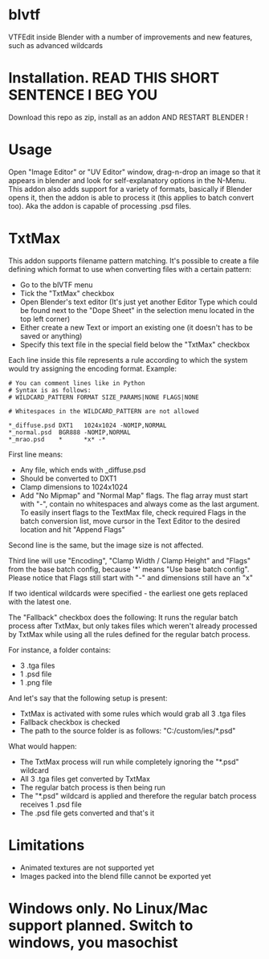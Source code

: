 # blvtf
VTFEdit inside Blender with a number of improvements and new features, such as advanced wildcards

# Installation. READ THIS SHORT SENTENCE I BEG YOU
Download this repo as zip, install as an addon AND RESTART BLENDER !


# Usage
Open "Image Editor" or "UV Editor" window, drag-n-drop an image so that it appears in blender and look for self-explanatory options in the N-Menu.
This addon also adds support for a variety of formats, basically if Blender opens it, then the addon is able to process it (this applies to batch convert too).
Aka the addon is capable of processing .psd files.

# TxtMax
This addon supports filename pattern matching.
It's possible to create a file defining which format to use when converting files with a certain pattern:
 - Go to the blVTF menu
 - Tick the "TxtMax" checkbox
 - Open Blender's text editor (It's just yet another Editor Type which could be found next to the "Dope Sheet" in the selection menu located in the top left corner)
 - Either create a new Text or import an existing one (it doesn't has to be saved or anything)
 - Specify this text file in the special field below the "TxtMax" checkbox

Each line inside this file represents a rule according to which the system would try assigning the encoding format.
Example:

	# You can comment lines like in Python
	# Syntax is as follows:
	# WILDCARD_PATTERN FORMAT SIZE_PARAMS|NONE FLAGS|NONE

	# Whitespaces in the WILDCARD_PATTERN are not allowed

	*_diffuse.psd DXT1   1024x1024 -NOMIP,NORMAL
	*_normal.psd  BGR888 -NOMIP,NORMAL
	*_mrao.psd    *      *x* -*

First line means:
 - Any file, which ends with _diffuse.psd
 - Should be converted to DXT1
 - Clamp dimensions to 1024x1024
 - Add "No Mipmap" and "Normal Map" flags. The flag array must start with "-", contain no whitespaces and always come as the last argument.
 To easily insert flags to the TextMax file, check required Flags in the batch conversion list, move cursor in the Text Editor to the desired location
 and hit "Append Flags"

Second line is the same, but the image size is not affected.

Third line will use "Encoding", "Clamp Width / Clamp Height" and "Flags" from the base batch config, because '*' means "Use base batch config".
Please notice that Flags still start with "-" and dimensions still have an "x"

If two identical wildcards were specified - the earliest one gets replaced with the latest one.

The "Fallback" checkbox does the following:
It runs the regular batch process after TxtMax,
but only takes files which weren't already processed by TxtMax while using all the rules defined for the regular batch process.

For instance, a folder contains:
 - 3 .tga files
 - 1 .psd file
 - 1 .png file

And let's say that the following setup is present:
 - TxtMax is activated with some rules which would grab all 3 .tga files
 - Fallback checkbox is checked
 - The path to the source folder is as follows: "C:/custom/ies/*.psd"

What would happen:
 - The TxtMax process will run while completely ignoring the "*.psd" wildcard
 - All 3 .tga files get converted by TxtMax
 - The regular batch process is then being run
 - The "*.psd" wildcard is applied and therefore the regular batch process receives 1 .psd file
 - The .psd file gets converted and that's it



# Limitations
 - Animated textures are not supported yet
 - Images packed into the blend fille cannot be exported yet


# Windows only. No Linux/Mac support planned. Switch to windows, you masochist